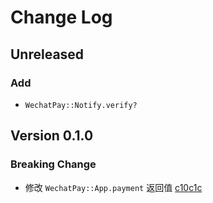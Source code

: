 # Change Log

## Unreleased

### Add

* `WechatPay::Notify.verify?`

## Version 0.1.0

### Breaking Change

* 修改 `WechatPay::App.payment` 返回值 [c10c1c](https://github.com/HungYuHei/wechat_pay/commit/c10c1cc40ff54c584f3855d0d3264207e45778d0)
